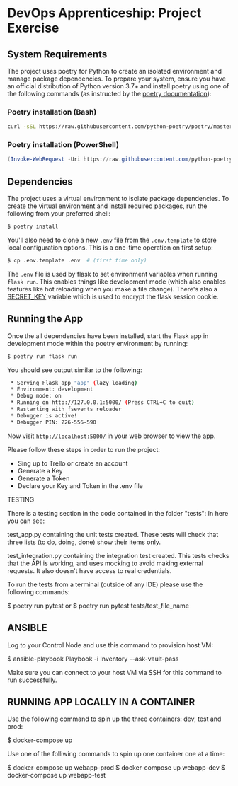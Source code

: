 # DevOps Apprenticeship: Project Exercise

## System Requirements

The project uses poetry for Python to create an isolated environment and manage package dependencies. To prepare your system, ensure you have an official distribution of Python version 3.7+ and install poetry using one of the following commands (as instructed by the [poetry documentation](https://python-poetry.org/docs/#system-requirements)):

### Poetry installation (Bash)

```bash
curl -sSL https://raw.githubusercontent.com/python-poetry/poetry/master/get-poetry.py | python
```

### Poetry installation (PowerShell)

```powershell
(Invoke-WebRequest -Uri https://raw.githubusercontent.com/python-poetry/poetry/master/get-poetry.py -UseBasicParsing).Content | python
```

## Dependencies

The project uses a virtual environment to isolate package dependencies. To create the virtual environment and install required packages, run the following from your preferred shell:

```bash
$ poetry install
```

You'll also need to clone a new `.env` file from the `.env.template` to store local configuration options. This is a one-time operation on first setup:

```bash
$ cp .env.template .env  # (first time only)
```

The `.env` file is used by flask to set environment variables when running `flask run`. This enables things like development mode (which also enables features like hot reloading when you make a file change). There's also a [SECRET_KEY](https://flask.palletsprojects.com/en/1.1.x/config/#SECRET_KEY) variable which is used to encrypt the flask session cookie.

## Running the App

Once the all dependencies have been installed, start the Flask app in development mode within the poetry environment by running:
```bash
$ poetry run flask run
```

You should see output similar to the following:
```bash
 * Serving Flask app "app" (lazy loading)
 * Environment: development
 * Debug mode: on
 * Running on http://127.0.0.1:5000/ (Press CTRL+C to quit)
 * Restarting with fsevents reloader
 * Debugger is active!
 * Debugger PIN: 226-556-590
```
Now visit [`http://localhost:5000/`](http://localhost:5000/) in your web browser to view the app.

Please follow these steps in order to run the project:
- Sing up to Trello or create an account
- Generate a Key
- Generate a Token
- Declare your Key and Token in the .env file


TESTING

There is a testing section in the code contained in the folder "tests":
In here you can see:

test_app.py 
containing the unit tests created.
These tests will check that three lists (to do, doing, done) show their items only.

test_integration.py
containing the integration test created.
This tests checks that the API is working, and uses mocking to avoid making
external requests. It also doesn't have access to real
credentials.

To run the tests from a terminal (outside of any IDE) please use the following commands:

$ poetry run pytest 
or 
$ poetry run pytest tests/test_file_name 

## ANSIBLE

Log to your Control Node and use this command to provision host VM:


$ ansible-playbook Playbook -i Inventory --ask-vault-pass

Make sure you can connect to your host VM via SSH for this command to run successfully.


## RUNNING APP LOCALLY IN A CONTAINER

Use the following command to spin up the three containers: dev, test and prod:

$ docker-compose up

Use one of the folliwing commands to spin up one container one at a time:

$ docker-compose up webapp-prod
$ docker-compose up webapp-dev
$ docker-compose up webapp-test